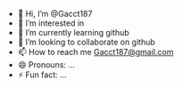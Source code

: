 - 👋 Hi, I’m @Gacct187
- 👀 I’m interested in 
- 🌱 I’m currently learning github
- 💞️ I’m looking to collaborate on github
- 📫 How to reach me Gacct187@gmail.com 
- 😄 Pronouns: ...
- ⚡ Fun fact: ...

<!---
Gacct187/Gacct187 is a ✨ special ✨ repository because its `README.md` (this file) appears on your GitHub profile.
You can click the Preview link to take a look at your changes.
--->
